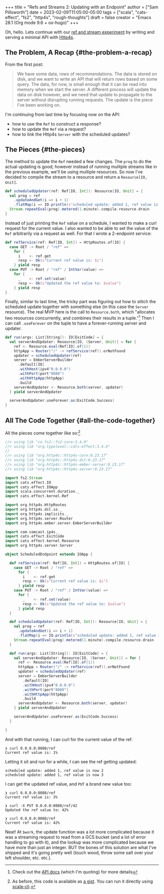 +++
title = "Refs and Streams 2: Updating with an Endpoint"
author = ["Sam Pillsworth"]
date = 2023-02-09T11:05:00-05:00
tags = ["scala", "cats-effect", "fs2", "http4s", "rough-thoughts"]
draft = false
creator = "Emacs 28.1 (Org mode 9.6 + ox-hugo)"
+++

Oh, hello. Lets continue with our [ref and stream experiment](https://www.blerf.ca/words/refs-and-streams-1/) by writing and serving a minimal API
with [Http4s](https://http4s.org/).


## The Problem, A Recap {#the-problem-a-recap}

From the first post:

> We have some data, rows of recommendations. The data is stored on disk, and we want to write an API
> that will return rows based on some query. The data, for now, is small enough that it can be read
> into memory when we start the server. A different process will update the data on disk however, and
> we need that update to propagate to the server without disrupting running requests. The update is
> the piece I’ve been working on.

I'm continuing from last time by focusing now on the API:

-   how to use the `Ref` to construct a response?
-   how to update the `Ref` via a request?
-   how to link the Http4s `Server` with the scheduled updates?


## The Pieces {#the-pieces}

The method to update the `Ref` needed a few changes. The `prog` to do the actual updating is good;
however instead of running mulitple streams like in the previous example, we'll be using multiple
resources. So now I've decided to compile the stream to a resource and return a `Resource[IO,
Unit]`.

```scala
def scheduledUpdater(ref: Ref[IO, Int]): Resource[IO, Unit] = {
  val prog = ref
    .updateAndGet(i => i + 1)
    .flatMap(i => IO.println(s"scheduled update: added 1, ref value is now $i"))
  Stream.repeatEval(prog).metered(1.minute).compile.resource.drain
}
```

Instead of just printing the `Ref` value on a schedule, I wanted to make a curl request for the
current value. I also wanted to be able to set the value of the `Ref` arbitrarily via a request as
well. For that I wrote a 2-endpoint service:

```scala
def refService(ref: Ref[IO, Int]) = HttpRoutes.of[IO] {
  case GET -> Root / "ref" =>
    for {
      i    <- ref.get
      resp <- Ok(s"Current ref value is: $i")
    } yield resp
  case PUT -> Root / "ref" / IntVar(value) =>
    for {
      _    <- ref.set(value)
      resp <- Ok(s"Updated the ref value to: $value")
    } yield resp
}
```

Finally, similar to last time, the tricky part was figuring out how to stitch the scheduled update
together with something else (in this case the `Server` resource). The real MVP here is the call to
`Resource.both`, which "allocates two resources concurrently, and combines their results in a
tuple."[^fn:1] Then I can call `.useForever` on the tuple to have a forever-running server and
updater.

```scala
def run(args: List[String]): IO[ExitCode] = {
  val serverAndUpdater: Resource[IO, (Server, Unit)] = for {
    ref <- Resource.eval(Ref[IO].of(1))
    httpApp = Router("/" -> refService(ref)).orNotFound
    updater = scheduledUpdater(ref)
    server = EmberServerBuilder
      .default[IO]
      .withHost(ipv4"0.0.0.0")
      .withPort(port"8080")
      .withHttpApp(httpApp)
      .build
    serverAndUpdater <- Resource.both(server, updater)
  } yield serverAndUpdater

  serverAndUpdater.useForever.as(ExitCode.Success)
}
```


## All The Code Together {#all-the-code-together}

All the pieces come together like so:[^fn:2]

```scala
//> using lib "co.fs2::fs2-core:3.4.0"
//> using lib "org.typelevel::cats-effect:3.4.4"
//
//> using lib "org.http4s::http4s-core:0.23.17"
//> using lib "org.http4s::http4s-dsl:0.23.17"
//> using lib "org.http4s::http4s-ember-server:0.23.17"
//> using lib "org.http4s::http4s-server:0.23.17"

import fs2.Stream
import cats.effect.IO
import cats.effect.IOApp
import scala.concurrent.duration._
import cats.effect.kernel.Ref

import org.http4s.HttpRoutes
import org.http4s.dsl.io._
import org.http4s.implicits._
import org.http4s.server.Router
import org.http4s.ember.server.EmberServerBuilder

import com.comcast.ip4s._
import cats.effect.ExitCode
import cats.effect.kernel.Resource
import org.http4s.server.Server

object ScheduledEndpoint extends IOApp {

  def refService(ref: Ref[IO, Int]) = HttpRoutes.of[IO] {
    case GET -> Root / "ref" =>
      for {
        i    <- ref.get
        resp <- Ok(s"Current ref value is: $i")
      } yield resp
    case PUT -> Root / "ref" / IntVar(value) =>
      for {
        _    <- ref.set(value)
        resp <- Ok(s"Updated the ref value to: $value")
      } yield resp
  }

  def scheduledUpdater(ref: Ref[IO, Int]): Resource[IO, Unit] = {
    val prog = ref
      .updateAndGet(i => i + 1)
      .flatMap(i => IO.println(s"scheduled update: added 1, ref value is now $i"))
    Stream.repeatEval(prog).metered(1.minute).compile.resource.drain
  }

  def run(args: List[String]): IO[ExitCode] = {
    val serverAndUpdater: Resource[IO, (Server, Unit)] = for {
      ref <- Resource.eval(Ref[IO].of(1))
      httpApp = Router("/" -> refService(ref)).orNotFound
      updater = scheduledUpdater(ref)
      server = EmberServerBuilder
        .default[IO]
        .withHost(ipv4"0.0.0.0")
        .withPort(port"8080")
        .withHttpApp(httpApp)
        .build
      serverAndUpdater <- Resource.both(server, updater)
    } yield serverAndUpdater

    serverAndUpdater.useForever.as(ExitCode.Success)
  }

}
```

And with that running, I can curl for the current value of the ref:

```shell
❯ curl 0.0.0.0:8080/ref
Current ref value is: 1%
```

Letting it sit and run for a while, I can see the ref getting updated:

```shell
scheduled update: added 1, ref value is now 2
scheduled update: added 1, ref value is now 3
```

I can get the updated ref value, and `PUT` a brand new value too:

```shell
❯ curl 0.0.0.0:8080/ref
Current ref value is: 3%

❯ curl -X PUT 0.0.0.0:8080/ref/42
Updated the ref value to: 42%

❯ curl 0.0.0.0:8080/ref
Current ref value is: 42%
```

Neat! At `$work`, the update function was a lot more complicated because it was a streaming request to read from a
GCS bucket (and a lot of error handling to go with it), and the lookup was more complicated because
we have more than just an integer. BUT the bones of this solution are what I've shipped and it's
going pretty well (touch wood, throw some salt over your left shoulder, etc. etc.).

[^fn:1]: Check out the [API docs](https://typelevel.org/cats-effect/api/3.x/cats/effect/kernel/Resource.html) (which I'm quoting) for more details
[^fn:2]: As before, this code is available as [a gist](https://gist.github.com/samspills/5a59db10a7d1b7b349fafae14cf42c3a). You can run it directly using [scala-cli](https://scala-cli.virtuslab.org/).